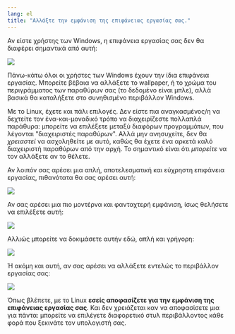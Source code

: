 ```yaml
---
lang: el
title: "Αλλάξτε την εμφάνιση της επιφάνειας εργασίας σας."
---
```


Αν είστε χρήστης των Windows, η επιφάνεια εργασίας σας δεν θα διαφέρει
σημαντικά από αυτή:

<img src="Images/windows_vista.jpg" />

Πάνω-κάτω όλοι οι χρήστες των Windows έχουν την ίδια επιφάνεια εργασίας. 
Μπορείτε βέβαια να αλλάξετε το wallpaper, ή το χρώμα του περιγράμματος των
παραθύρων σας (το δεδομένο είναι μπλε), αλλά βασικά θα καταλήξετε στο
συνηθισμένο περιβάλλον Windows.

Με το Linux, έχετε και πάλι επιλογές. Δεν είστε πια αναγκασμένος/η να
δεχτείτε τον ένα-και-μοναδικό τρόπο να διαχειρίζεστε πολλαπλά παράθυρα:
μπορείτε να επιλέξετε μεταξύ διαφόρων προγραμμάτων, που λέγονται
"διαχειριστές παραθύρων". Αλλά μην ανησυχείτε, δεν θα <i>χρειαστεί</i>
να ασχοληθείτε με αυτό, καθώς θα έχετε ένα αρκετά καλό διαχειριστή παραθύρων
από την αρχή. Το σημαντικό είναι ότι <i>μπορείτε</i> να τον αλλάξετε
αν το θέλετε.

Αν λοιπόν σας αρέσει μια απλή, αποτελεσματική και εύχρηστη επιφάνεια
εργασίας, πιθανότατα θα σας αρέσει αυτή:

<img src="Images/ubuntu.jpg"/>

Αν σας αρέσει μια πιο μοντέρνα και φανταχτερή εμφάνιση, ίσως θελήσετε
να επιλέξετε αυτή:

<img src="Images/kde.png" />

Αλλιώς μπορείτε να δοκιμάσετε αυτήν εδώ, απλή και γρήγορη:

<img src="Images/xfce.jpg" />

Ή ακόμη και αυτή, αν σας αρέσει να αλλάξετε εντελώς το περιβάλλον
εργασίας σας:

<img src="Images/wm.jpg" />

Όπως βλέπετε, με το Linux <b>εσείς αποφασίζετε για την εμφάνιση της
επιφάνειας εργασίας σας</b>. Και δεν χρειάζεται καν να αποφασίσετε μια
για πάντα: μπορείτε να επιλέγετε διαφορετικό στυλ περιβάλλοντος κάθε
φορά που ξεκινάτε τον υπολογιστή σας.




